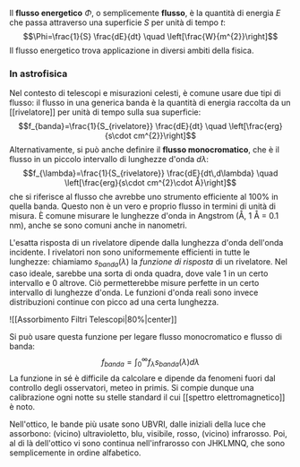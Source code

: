 Il **flusso energetico** $\Phi$, o semplicemente **flusso**, è la quantità di energia $E$ che passa attraverso una superficie $S$ per unità di tempo $t$:
$$\Phi=\frac{1}{S} \frac{dE}{dt} \quad \left[\frac{W}{m^{2}}\right]$$
Il flusso energetico trova applicazione in diversi ambiti della fisica.
### In astrofisica
Nel contesto di telescopi e misurazioni celesti, è comune usare due tipi di flusso: il flusso in una generica banda è la quantità di energia raccolta da un [[rivelatore]] per unità di tempo sulla sua superficie:
$$f_{banda}=\frac{1}{S_{rivelatore}} \frac{dE}{dt} \quad \left[\frac{erg}{s\cdot cm^{2}}\right]$$
Alternativamente, si può anche definire il **flusso monocromatico**, che è il flusso in un piccolo intervallo di lunghezze d'onda $d\lambda$:
$$f_{\lambda}=\frac{1}{S_{rivelatore}} \frac{dE}{dt\,d\lambda} \quad \left[\frac{erg}{s\cdot cm^{2}\cdot Å}\right]$$
che si riferisce al flusso che avrebbe uno strumento efficiente al 100% in quella banda. Questo non è un vero e proprio flusso in termini di unità di misura. È comune misurare le lunghezze d'onda in Angstrom (Å, 1 Å = 0.1 nm), anche se sono comuni anche in nanometri.

L'esatta risposta di un rivelatore dipende dalla lunghezza d'onda dell'onda incidente. I rivelatori non sono uniformemente efficienti in tutte le lunghezze: chiamiamo $s_{banda}(\lambda)$ la *funzione di risposta* di un rivelatore. Nel caso ideale, sarebbe una sorta di onda quadra, dove vale 1 in un certo intervallo e 0 altrove. Ciò permetterebbe misure perfette in un certo intervallo di lunghezze d'onda. Le funzioni d'onda reali sono invece distribuzioni continue con picco ad una certa lunghezza.

![[Assorbimento Filtri Telescopi|80%|center]]

Si può usare questa funzione per legare flusso monocromatico e flusso di banda:
$$f_{banda}=\int_{0}^{\infty}f_{\lambda}s_{banda}(\lambda)d\lambda$$
La funzione in sé è difficile da calcolare e dipende da fenomeni fuori dal controllo degli osservatori, meteo in primis. Si compie dunque una calibrazione ogni notte su stelle standard il cui [[spettro elettromagnetico]] è noto.

Nell'ottico, le bande più usate sono UBVRI, dalle iniziali della luce che assorbono: (vicino) ultravioletto, blu, visibile, rosso, (vicino) infrarosso. Poi, al di là dell'ottico vi sono continua nell'infrarosso con JHKLMNQ, che sono semplicemente in ordine alfabetico.